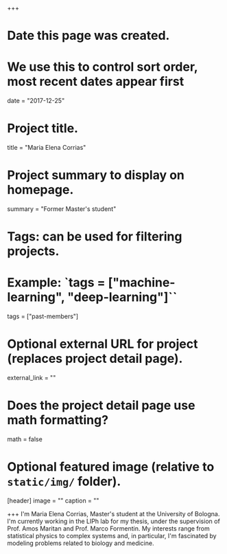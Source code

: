 +++
# Date this page was created.
# We use this to control sort order, most recent dates appear first
date = "2017-12-25"

# Project title.
title = "Maria Elena Corrias"

# Project summary to display on homepage.
summary = "Former Master's student"

# Tags: can be used for filtering projects.
# Example: `tags = ["machine-learning", "deep-learning"]``
tags = ["past-members"]

# Optional external URL for project (replaces project detail page).
external_link = ""

# Does the project detail page use math formatting?
math = false

# Optional featured image (relative to `static/img/` folder).
[header]
image = ""
caption = ""

+++
I'm Maria Elena Corrias, Master's student at the University of Bologna. I'm currently working in the LIPh lab for my thesis, under the supervision of Prof. Amos Maritan and Prof. Marco Formentin. My interests range from statistical physics to complex systems and, in particular, I'm fascinated by modeling problems related to biology and medicine.
